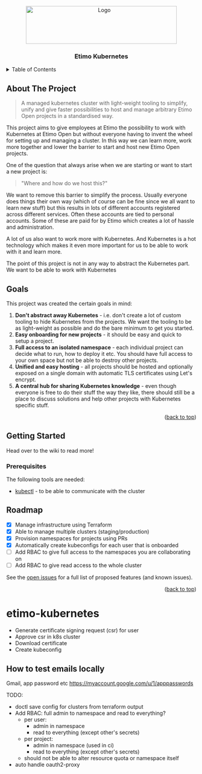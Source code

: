 <div id="top"></div>

<!-- PROJECT LOGO -->
<br />
<div align="center">
  <a href="https://github.com/othneildrew/Best-README-Template">
    <img src="https://kubernetes.io/images/nav_logo.svg" alt="Logo" width="400" height="100">
  </a>

  <h3>Etimo Kubernetes</h3>

  <!-- <p align="center">
    <a href="https://github.com/Etimo/etimo-kubernetes"><strong>Explore the docs »</strong></a>
    <br />
    <a href="https://github.com/Etimo/etimo-kubernetes">View Demo</a>
    ·
    <a href="https://github.com/Etimo/etimo-kubernetes/issues">Report Bug</a>
    ·
    <a href="https://github.com/Etimo/etimo-kubernetes/issues">Request Feature</a>
  </p> -->
</div>

<!-- TABLE OF CONTENTS -->
<details>
  <summary>Table of Contents</summary>
  <ol>
    <li>
      <a href="#about-the-project">About The Project</a>
      <ul>
        <li><a href="#built-with">Built With</a></li>
      </ul>
    </li>
    <li>
      <a href="#getting-started">Getting Started</a>
      <ul>
        <li><a href="#prerequisites">Prerequisites</a></li>
        <li><a href="#installation">Installation</a></li>
      </ul>
    </li>
    <li><a href="#usage">Usage</a></li>
    <li><a href="#roadmap">Roadmap</a></li>
    <li><a href="#contributing">Contributing</a></li>
    <li><a href="#license">License</a></li>
    <li><a href="#contact">Contact</a></li>
    <li><a href="#acknowledgments">Acknowledgments</a></li>
  </ol>
</details>

<!-- ABOUT THE PROJECT -->

## About The Project

> A managed kubernetes cluster with light-weight tooling to simplify, unify and give faster possibilities to host and manage arbitrary Etimo Open projects in a standardised way.

This project aims to give employees at Etimo the possibility to work with Kubernetes at Etimo Open but without everyone having to invent the wheel for setting up and managing a cluster. In this way we can learn more, work more together and lower the barrier to start and host new Etimo Open projects.

One of the question that always arise when we are starting or want to start a new project is:

> "Where and how do we host this?"

We want to remove this barrier to simplify the process. Usually everyone does things their own way (which of course can be fine since we all want to learn new stuff) but this results in lots of different accounts registered across different services. Often these accounts are tied to personal accounts. Some of these are paid for by Etimo which creates a lot of hassle and administration.

A lot of us also want to work more with Kubernetes. And Kubernetes is a hot technology which makes it even more important for us to be able to work with it and learn more.

The point of this project is not in any way to abstract the Kubernetes part. We want to be able to work with Kubernetes

## Goals

This project was created the certain goals in mind:

1. **Don't abstract away Kubernetes** - i.e. don't create a lot of custom tooling to hide Kubernetes from the projects. We want the tooling to be as light-weight as possible and do the bare minimum to get you started.
2. **Easy onboarding for new projects** - it should be easy and quick to setup a project.
3. **Full access to an isolated namespace** - each individual project can decide what to run, how to deploy it etc. You should have full access to your own space but not be able to destroy other projects.
4. **Unified and easy hosting** - all projects should be hosted and optionally exposed on a single domain with automatic TLS certificates using Let's encrypt.
5. **A central hub for sharing Kubernetes knowledge** - even though everyone is free to do their stuff the way they like, there should still be a place to discuss solutions and help other projects with Kubernetes specific stuff.

<p align="right">(<a href="#top">back to top</a>)</p>

## Getting Started

Head over to the wiki to read more!

### Prerequisites

The following tools are needed:

- [kubectl](https://kubernetes.io/docs/tasks/tools/#kubectl) - to be able to communicate with the cluster

## Roadmap

- [x] Manage infrastructure using Terraform
- [x] Able to manage multiple clusters (staging/production)
- [x] Provision namespaces for projects using PRs
- [x] Automatically create kubeconfigs for each user that is onboarded
- [ ] Add RBAC to give full access to the namespaces you are collaborating on
- [ ] Add RBAC to give read access to the whole cluster

See the [open issues](https://github.com/Etimo/etimo-kubernetes/issues) for a full list of proposed features (and known issues).

<p align="right">(<a href="#top">back to top</a>)</p>

<!-- CONTRIBUTING -->

<!-- ## Contributing

Contributions are what make the open source community such an amazing place to learn, inspire, and create. Any contributions you make are **greatly appreciated**.

If you have a suggestion that would make this better, please fork the repo and create a pull request. You can also simply open an issue with the tag "enhancement".
Don't forget to give the project a star! Thanks again!

1. Fork the Project
2. Create your Feature Branch (`git checkout -b feature/AmazingFeature`)
3. Commit your Changes (`git commit -m 'Add some AmazingFeature'`)
4. Push to the Branch (`git push origin feature/AmazingFeature`)
5. Open a Pull Request

<p align="right">(<a href="#top">back to top</a>)</p> -->

<!-- LICENSE -->

<!-- ## License

Distributed under the MIT License. See `LICENSE.txt` for more information.

<p align="right">(<a href="#top">back to top</a>)</p> -->

# etimo-kubernetes

- Generate certificate signing request (csr) for user
- Approve csr in k8s cluster
- Download certificate
- Create kubeconfig

## How to test emails locally

Gmail, app password etc
https://myaccount.google.com/u/1/apppasswords

TODO:

- doctl save config for clusters from terraform output
- Add RBAC: full admin to namespace and read to everything?
  - per user:
    - admin in namespace
    - read to everything (except other's secrets)
  - per project:
    - admin in namespace (used in ci)
    - read to everything (except other's secrets)
  - should not be able to alter resource quota or namespace itself
- auto handle oauth2-proxy
